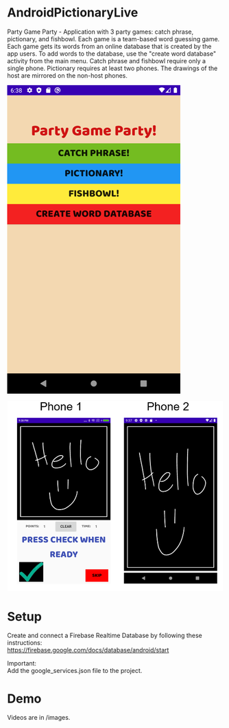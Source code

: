 # AndroidPictionaryLive

Party Game Party - Application with 3 party games: catch phrase, pictionary, and fishbowl.
Each game is a team-based word guessing game.
Each game gets its words from an online database that is created by the app users.
To add words to the database, use the "create word database" activity from the main menu.
Catch phrase and fishbowl require only a single phone.
Pictionary requires at least two phones.
The drawings of the host are mirrored on the non-host phones.

![Homepage](https://github.com/steverlambert/AndroidPictionaryLive/blob/main/images/app.png)

![Pictionary](https://github.com/steverlambert/AndroidPictionaryLive/blob/main/images/pictionary.png)

# Setup
Create and connect a Firebase Realtime Database by following these instructions:  
https://firebase.google.com/docs/database/android/start

Important:  
Add the google_services.json file to the project.

# Demo
Videos are in /images.

